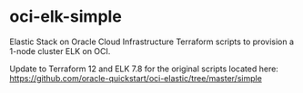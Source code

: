 # oci-elk-simple
Elastic Stack on Oracle Cloud Infrastructure
Terraform scripts to provision a 1-node cluster ELK on OCI. 

Update to Terraform 12 and ELK 7.8 for the original scripts located here: https://github.com/oracle-quickstart/oci-elastic/tree/master/simple
